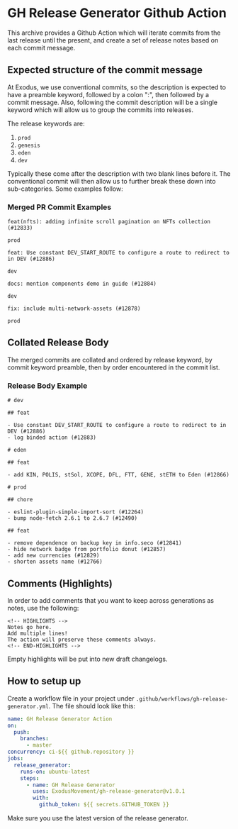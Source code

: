 # GH Release Generator Github Action

This archive provides a Github Action which will iterate commits from the last
release until the present, and create a set of release notes based on each
commit message.

## Expected structure of the commit message

At Exodus, we use conventional commits, so the description is expected to have a
preamble keyword, followed by a colon ":", then followed by a commit message.
Also, following the commit description will be a single keyword which will allow
us to group the commits into releases.

The release keywords are:

1. `prod`
1. `genesis`
1. `eden`
1. `dev`

Typically these come after the description with two blank lines before it. The
conventional commit will then allow us to further break these down into
sub-categories. Some examples follow:

### Merged PR Commit Examples

```
feat(nfts): adding infinite scroll pagination on NFTs collection (#12833)

prod
```

```
feat: Use constant DEV_START_ROUTE to configure a route to redirect to in DEV (#12886)

dev
```

```
docs: mention components demo in guide (#12884)

dev
```

```
fix: include multi-network-assets (#12878)

prod
```

## Collated Release Body

The merged commits are collated and ordered by release keyword, by commit
keyword preamble, then by order encountered in the commit list.

### Release Body Example

```
# dev

## feat

- Use constant DEV_START_ROUTE to configure a route to redirect to in DEV (#12886)
- log binded action (#12883)

# eden

## feat

- add KIN, POLIS, stSol, XCOPE, DFL, FTT, GENE, stETH to Eden (#12866)

# prod

## chore

- eslint-plugin-simple-import-sort (#12264)
- bump node-fetch 2.6.1 to 2.6.7 (#12490)

## feat

- remove dependence on backup key in info.seco (#12841)
- hide network badge from portfolio donut (#12857)
- add new currencies (#12829)
- shorten assets name (#12766)
```

## Comments (Highlights)

In order to add comments that you want to keep across generations as notes, use the following:

```
<!-- HIGHLIGHTS -->
Notes go here.
Add multiple lines!
The action will preserve these comments always.
<!-- END-HIGHLIGHTS -->
```

Empty highlights will be put into new draft changelogs.

## How to setup up

Create a workflow file in your project under `.github/workflows/gh-release-generator.yml`. The file should look
like this:

```yaml
name: GH Release Generator Action
on:
  push:
    branches:
      - master
concurrency: ci-${{ github.repository }}
jobs:
  release_generator:
    runs-on: ubuntu-latest
    steps:
      - name: GH Release Generator
        uses: ExodusMovement/gh-release-generator@v1.0.1
        with:
          github_token: ${{ secrets.GITHUB_TOKEN }}
```

Make sure you use the latest version of the release generator.
